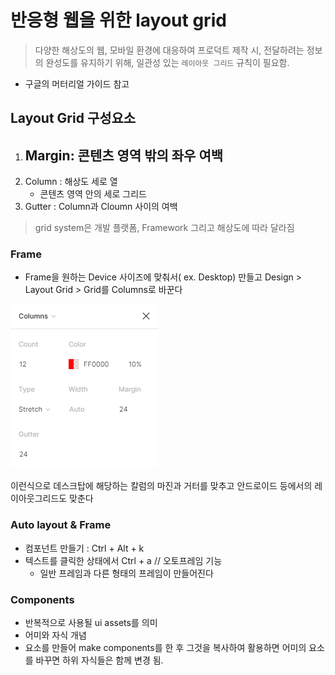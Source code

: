 #  반응형 웹을 위한 layout grid

>  다양한 해상도의 웹, 모바일 환경에 대응하여 프로덕트 제작 시, 전달하려는 정보의 완성도를 유지하기 위해, 일관성 있는 `레이아웃 그리드` 규칙이 필요함.



- 구글의 머터리얼 가이드 참고

## Layout Grid 구성요소

1. Margin: 콘텐츠 영역 밖의 좌우 여백
   - 
2. Column : 해상도 세로 열
   - 콘텐츠 영역 안의 세로 그리드
3. Gutter : Column과 Cloumn 사이의 여백



> grid system은 개발 플랫폼, Framework 그리고 해상도에 따라 달라짐



### Frame 

- Frame을 원하는 Device 사이즈에 맞춰서( ex. Desktop) 만들고 Design > Layout Grid > Grid를 Columns로 바꾼다

![image-20201119172341392](figma_layoutgrid.assets/image-20201119172341392.png)

이런식으로 데스크탑에 해당하는 칼럼의 마진과 거터를 맞추고 안드로이드 등에서의 레이아웃그리드도 맞춘다



### Auto layout & Frame

- 컴포넌트 만들기 : Ctrl + Alt + k
- 텍스트를 클릭한 상태에서 Ctrl  + a // 오토프레임 기능
  - 일반 프레임과 다른 형태의 프레임이 만들어진다



### Components

- 반복적으로 사용될 ui assets를 의미
- 어미와 자식 개념
- 요소를 만들어 make components를 한 후 그것을 복사하여 활용하면 어미의 요소를 바꾸면 하위 자식들은 함께 변경 됨.
